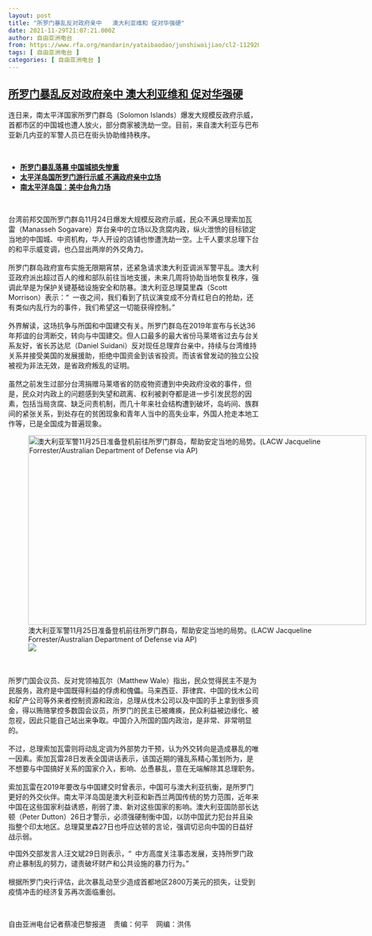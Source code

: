 ```yaml
---
layout: post
title: "所罗门暴乱反对政府亲中   澳大利亚维和 促对华强硬"
date: 2021-11-29T21:07:21.000Z
author: 自由亚洲电台
from: https://www.rfa.org/mandarin/yataibaodao/junshiwaijiao/cl2-11292021090855.html
tags: [ 自由亚洲电台 ]
categories: [ 自由亚洲电台 ]
---
```

<!--1638220041000-->
[所罗门暴乱反对政府亲中   澳大利亚维和 促对华强硬](https://www.rfa.org/mandarin/yataibaodao/junshiwaijiao/cl2-11292021090855.html)
------

<div>
<p></p><p>连日来，南太平洋国家所罗门群岛（<span>Solomon Islands</span>）爆发大规模反政府示威，首都市区的中国城也遭人放火，部分商家被洗劫一空。目前，来自澳大利亚与巴布亚新几内亚的军警人员已在街头协助维持秩序。</p><p><br/></p><ul><li><a href="https://www.rfa.org/mandarin/Xinwen/1-11282021102312.html"><strong>所罗门暴乱落幕 中国城损失惨重</strong></a></li><li><strong><a href="https://www.rfa.org/mandarin/Xinwen/9-11252021164712.html">太平洋岛国所罗门游行示威 不满政府亲中立场</a></strong></li><li><strong><a href="https://www.rfa.org/mandarin/yataibaodao/junshiwaijiao/cc-12092019193230.html">南太平洋岛国：美中台角力场</a></strong></li></ul><p><br/></p><p>台湾前邦交国所罗门群岛11月<span>24</span>日爆发大规模反政府示威，民众不满总理索加瓦雷（Manasseh Sogavare）弃台亲中的立场以及贪腐内政，纵火泄愤的目标锁定当地的中国城、中资机构，华人开设的店铺也惨遭洗劫一空。上千人要求总理下台的和平示威变调，也凸显出两岸的外交角力。<span><br/><br/><span><span>所罗门群岛政府宣布实施无限期宵禁，还紧急请求澳大利亚调派军警平乱。澳大利亚政府派出超过百人的维和部队前往当地支援，未来几周将协助当地恢复秩序，强调此举是为保护关键基础设施安全和防暴。澳大利亚总理莫里森（</span></span>Scott Morrison）表示：“  一夜之间，我们看到了抗议演变成不分青红皂白的抢劫，还有类似内乱行为的事件，我们希望这一切能获得控制。” <br/><br/><span><span>外界解读，这场抗争与所国和中国建交有关。所罗门群岛在</span></span>2019年宣布与长达36年邦谊的台湾断交，转向与中国建交。但人口最多的最大省份马莱塔省过去与台关系友好，省长苏达尼（Daniel Suidani）反对现任总理弃台亲中，持续与台湾维持关系并接受美国的发展援助，拒绝中国资金到该省投资。而该省曾发动的独立公投被视为非法无效，是省政府叛乱的证明。</span><span><br/><br/><span><span>虽然之前发生过部分台湾捐赠马莱塔省的防疫物资遭到中央政府没收的事件，但是，民众对内政上的问题感到失望和疏离、权利被剥夺都是进一步引发民怨的因素，包括当局贪腐、缺乏问责机制，而几十年来社会结构遭到破坏，岛屿间、族群间的紧张关系，到处存在的贫困现象和青年人当中的高失业率，外国人抢走本地工作等，已是全国成为普遍现象。</span></span></span><span></span></p><p><span><figure class="image-richtext image-inline captioned" style="width:680px;"><img alt="澳大利亚军警11月25日准备登机前往所罗门群岛，帮助安定当地的局势。(LACW Jacqueline Forrester/Australian Department of Defense via AP)" height="382" src="https://www.rfa.org/mandarin/yataibaodao/junshiwaijiao/cl2-11292021090855.html/cl1129a.jpg/@@images/185751bf-5544-4f23-8103-8a4a59d1340e.jpeg" title="cl1129a.jpg" width="680"/><figcaption class="image-caption">澳大利亚军警11月25日准备登机前往所罗门群岛，帮助安定当地的局势。(LACW Jacqueline Forrester/Australian Department of Defense via AP)</figcaption><small></small><div id="zoomattribute"><a data-caption="澳大利亚军警11月25日准备登机前往所罗门群岛，帮助安定当地的局势。(LACW Jacqueline Forrester/Australian Department of Defense via AP)" data-fancybox="" href="https://www.rfa.org/mandarin/yataibaodao/junshiwaijiao/cl2-11292021090855.html/cl1129a.jpg" id="single_image" title="澳大利亚军警11月25日准备登机前往所罗门群岛，帮助安定当地的局势。(LACW Jacqueline Forrester/Australian Department of Defense via AP)"><img src="/++plone++rfa-resources/img/icon-zoom.png"/></a></div></figure><br/><br/><span><span>所罗门国会议员、反对党领袖瓦尔（</span></span>Matthew Wale）指出，民众觉得民主不是为民服务，政府是中国既得利益的俘虏和傀儡。马来西亚、菲律宾、中国的伐木公司和矿产公司等外来者控制资源和政治，总理从伐木公司以及中国的手上拿到很多资金，得以贿赂掌控多数国会议员，所罗门的民主已被瘫痪，民众利益被边缘化、被忽视，因此只能自己站出来争取。中国介入所国的国内政治，是非常、非常明显的。</span><span><br/><br/><span><span>不过，总理索加瓦雷则将动乱定调为外部势力干预，认为外交转向是造成暴乱的唯一因素。索加瓦雷</span></span>28日发表全国讲话表示，该国近期的骚乱系精心策划所为，是不想要与中国搞好关系的国家介入，影响、怂恿暴乱，意在无端解除其总理职务。</span><span><br/><br/><span><span>索加瓦雷在</span></span>2019年要改与中国建交时曾表示，中国可与澳大利亚抗衡，是所罗门更好的外交伙伴。南太平洋岛国是澳大利亚和新西兰两国传统的势力范围，近年来中国在这些国家利益诱惑，削弱了澳、新对这些国家的影响。澳大利亚国防部长达顿（Peter Dutton）26日才警示，必须强硬制衡中国，以防中国武力犯台并且染指整个印太地区。总理莫里森27日也呼应达顿的言论，强调切忌向中国的日益好战示弱。</span></p><p><span><span><span>中国外交部发言人汪文斌</span></span>29日则表示，“  中方高度关注事态发展，支持所罗门政府止暴制乱的努力，谴责破坏财产和公共设施的暴力行为。”<br/><br/><span><span>根据所罗门央行评估，此次暴乱动至少造成首都地区</span></span>2800万美元的损失，让受到疫情冲击的经济复苏再次面临重创。</span></p><p><br/></p><p><span><span><span>自由亚洲电台记者蔡凌巴黎报道    责编：何平    网编：洪伟<br/></span></span></span></p>
</div>

